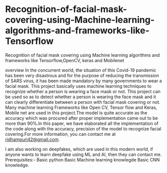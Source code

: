 # Recognition-of-facial-mask-covering-using-Machine-learning-algorithms-and-frameworks-like-Tensorflow
Recognition of facial mask covering using Machine learning algorithms and frameworks like Tensorflow,OpenCV, keras and Mobilenet

overview
In the concurrent world, the situation of this Covid-19 pandemic has been very disastrous and for the purpose of  reducing  the transmission of SARS virus, it has been made mandatory by many governments to wear a facial mask. This project basically uses machine learning techniques to recognize whether a person is wearing a face mask or not. This project can be used so as to detect whether a person is wearing the face mask and it can clearly differentiate between a person with facial mask covering or not. Many machine learning  Frameworks like Open CV, Tensor flow and Keras, Mobile net are used in this project.The model is quite accurate as the accuracy which was procured after proper implementation came out to be more than 90\%.In this paper, we have elaborated all the implementation of the code along with the accuracy, precision of the model to recognize facial covering.For more information, you can contact me at ridhampuri42@gmail.com.

I am also working on deepfakes, which are used in this modern world, if anyone wants to learn deepfake using ML and AI, then they can contact me.
Prerequisites:-
Basic python
Basic Machine learning knowlegde
Basic CNN knowledge.
